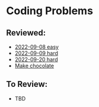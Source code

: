 # Coding Problems

## Reviewed:
- [2022-09-08 easy](problems/2022-09-08_easy)
- [2022-09-09 hard](problems/2022-09-09_hard)
- [2022-09-20 hard](problems/2022-09-20_hard)
- [Make chocolate](problems/make_chocolate)

## To Review:
- TBD
